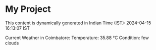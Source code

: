 # My Project

This content is dynamically generated in Indian Time (IST): 2024-04-15 16:13:07 IST


Current Weather in Coimbatore:
Temperature: 35.88 °C
Condition: few clouds

